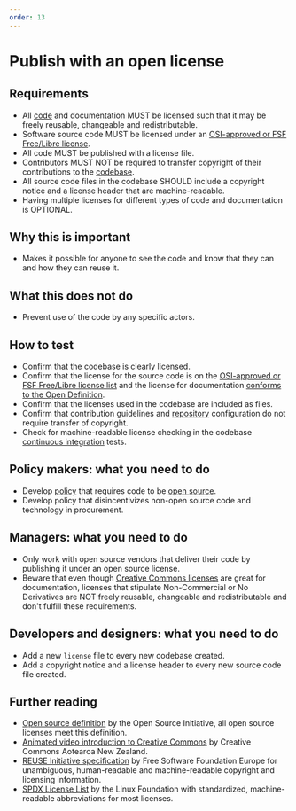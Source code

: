 ```yaml
---
order: 13
---
```

# Publish with an open license

<!-- SPDX-License-Identifier: CC0-1.0 -->
<!-- SPDX-FileCopyrightText: 2019-2023 The Foundation for Public Code <info@publiccode.net>, https://standard.publiccode.net/AUTHORS -->

## Requirements

* All [code](../glossary.md#code) and documentation MUST be licensed such that it may be freely reusable, changeable and redistributable.
* Software source code MUST be licensed under an [OSI-approved or FSF Free/Libre license](https://spdx.org/licenses/).
* All code MUST be published with a license file.
* Contributors MUST NOT be required to transfer copyright of their contributions to the [codebase](../glossary.md#codebase).
* All source code files in the codebase SHOULD include a copyright notice and a license header that are machine-readable.
* Having multiple licenses for different types of code and documentation is OPTIONAL.

## Why this is important

* Makes it possible for anyone to see the code and know that they can and how they can reuse it.

## What this does not do

* Prevent use of the code by any specific actors.

## How to test

* Confirm that the codebase is clearly licensed.
* Confirm that the license for the source code is on the [OSI-approved or FSF Free/Libre license list](https://spdx.org/licenses/) and the license for documentation [conforms to the Open Definition](https://opendefinition.org/licenses/).
* Confirm that the licenses used in the codebase are included as files.
* Confirm that contribution guidelines and [repository](../glossary.md#repository) configuration do not require transfer of copyright.
* Check for machine-readable license checking in the codebase [continuous integration](../glossary.md#continuous-integration) tests.

## Policy makers: what you need to do

* Develop [policy](../glossary.md#policy) that requires code to be [open source](../glossary.md#open-source).
* Develop policy that disincentivizes non-open source code and technology in procurement.

## Managers: what you need to do

* Only work with open source vendors that deliver their code by publishing it under an open source license.
* Beware that even though [Creative Commons licenses](https://creativecommons.org/licenses/) are great for documentation, licenses that stipulate Non-Commercial or No Derivatives are NOT freely reusable, changeable and redistributable and don't fulfill these requirements.

## Developers and designers: what you need to do

* Add a new `license` file to every new codebase created.
* Add a copyright notice and a license header to every new source code file created.

## Further reading

* [Open source definition](https://opensource.org/osd) by the Open Source Initiative, all open source licenses meet this definition.
* [Animated video introduction to Creative Commons](https://creativecommons.org/about/videos/creative-commons-kiwi) by Creative Commons Aotearoa New Zealand.
* [REUSE Initiative specification](https://reuse.software/spec/) by Free Software Foundation Europe for unambiguous, human-readable and machine-readable copyright and licensing information.
* [SPDX License List](https://spdx.org/licenses/) by the Linux Foundation with standardized, machine-readable abbreviations for most licenses.
